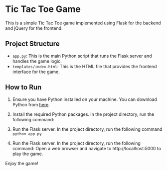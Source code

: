 # Tic Tac Toe Game

This is a simple Tic Tac Toe game implemented using Flask for the backend and jQuery for the frontend.

## Project Structure

- `app.py`: This is the main Python script that runs the Flask server and handles the game logic.
- `templates/index.html`: This is the HTML file that provides the frontend interface for the game.

## How to Run

1. Ensure you have Python installed on your machine. You can download Python from [here](https://www.python.org/downloads/).

2. Install the required Python packages. In the project directory, run the following command:

3. Run the Flask server. In the project directory, run the following command
```python app.py```

4. Run the Flask server. In the project directory, run the following command:
Open a web browser and navigate to http://localhost:5000 to play the game.


Enjoy the game!
